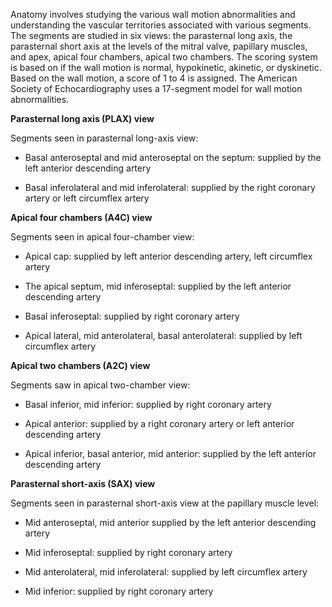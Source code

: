 Anatomy involves studying the various wall motion abnormalities and understanding the vascular territories associated with various segments. The segments are studied in six views: the parasternal long axis, the parasternal short axis at the levels of the mitral valve, papillary muscles, and apex, apical four chambers, apical two chambers. The scoring system is based on if the wall motion is normal, hypokinetic, akinetic, or dyskinetic. Based on the wall motion, a score of 1 to 4 is assigned. The American Society of Echocardiography uses a 17-segment model for wall motion abnormalities.

**Parasternal long axis (PLAX) view**

Segments seen in parasternal long-axis view:

- Basal anteroseptal and mid anteroseptal on the septum: supplied by the left anterior descending artery

- Basal inferolateral and mid inferolateral: supplied by the right coronary artery or left circumflex artery

**Apical four chambers (A4C) view**

Segments seen in apical four-chamber view:

- Apical cap: supplied by left anterior descending artery, left circumflex artery

- The apical septum, mid inferoseptal: supplied by the left anterior descending artery

- Basal inferoseptal: supplied by right coronary artery

- Apical lateral, mid anterolateral, basal anterolateral: supplied by left circumflex artery

**Apical two chambers (A2C) view**

Segments saw in apical two-chamber view:

- Basal inferior, mid inferior: supplied by right coronary artery

- Apical anterior: supplied by a right coronary artery or left anterior descending artery

- Apical inferior, basal anterior, mid anterior: supplied by the left anterior descending artery

**Parasternal short-axis (SAX) view**

Segments seen in parasternal short-axis view at the papillary muscle level:

- Mid anteroseptal, mid anterior supplied by the left anterior descending artery

- Mid inferoseptal: supplied by right coronary artery

- Mid anterolateral, mid inferolateral: supplied by left circumflex artery

- Mid inferior: supplied by right coronary artery